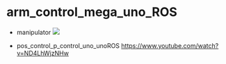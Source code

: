 # arm_control_mega_uno_ROS

* manipulator
![](https://github.com/ChingHengWang/pos_control_uno_noROS/DSC_016.JPG.png)
 

* pos_control_p_control_uno_unoROS
https://www.youtube.com/watch?v=ND4LhWjzNHw

